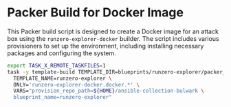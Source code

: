 # Packer Build for Docker Image

This Packer build script is designed to create a Docker image for an attack box
using the `runzero-explorer-docker` builder. The script includes various provisioners
to set up the environment, including installing necessary packages and
configuring the system.

```bash
export TASK_X_REMOTE_TASKFILES=1
task -y template-build TEMPLATE_DIR=blueprints/runzero-explorer/packer_templates \
  TEMPLATE_NAME=runzero-explorer \
  ONLY='runzero-explorer-docker.docker.*' \
  VARS="provision_repo_path=${HOME}/ansible-collection-bulwark \
  blueprint_name=runzero-explorer"
```
